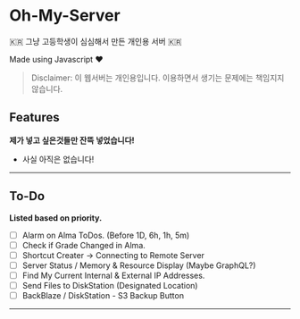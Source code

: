 # Oh-My-Server
:kr: 그냥 고등학생이  심심해서  만든 개인용 서버  :kr:

Made using Javascript :heart:
> Disclaimer: 이 웹서버는 개인용입니다. 이용하면서 생기는 문제에는 책임지지 않습니다.

## Features 
**제가 넣고 싶은것들만 잔뜩 넣었습니다!**

- 사실 아직은 없습니다! 

---
## To-Do
**Listed based on priority.** 
- [ ] Alarm on Alma ToDos. (Before 1D, 6h, 1h, 5m)
- [ ] Check if Grade Changed in Alma. 
- [ ] Shortcut Creater -> Connecting to Remote Server
- [ ] Server Status / Memory & Resource Display (Maybe GraphQL?)
- [ ] Find My Current Internal & External IP Addresses. 
- [ ] Send Files to DiskStation (Designated Location)
- [ ] BackBlaze / DiskStation - S3 Backup Button

---
